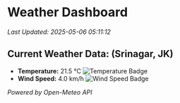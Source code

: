 
# Weather Dashboard

_Last Updated: 2025-05-06 05:11:12_

## Current Weather Data: (Srinagar, JK)
- **Temperature:** 21.5 °C ![Temperature Badge](https://img.shields.io/badge/Temperature-Medium%20Temp-green)
- **Wind Speed:** 4.0 km/h ![Wind Speed Badge](https://img.shields.io/badge/Wind%20Speed-Light%20Wind-blue)

*Powered by Open-Meteo API*
